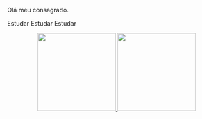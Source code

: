 Olá meu consagrado.

Estudar
Estudar
Estudar

<div align="center">
  <a href="https://github.com/FoxFlash">
  <img height="180em" src="https://github-readme-stats.vercel.app/api?username=FoxFlash&show_icons=true&theme=dark&include_all_commits=true&count_private=true"/>
  <img height="180em" src="https://github-readme-stats.vercel.app/api/top-langs/?username=FoxFlash&layout=compact&langs_count=7&theme=dark"/>
</div>
